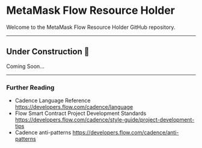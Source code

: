 # MetaMask Flow Resource Holder

Welcome to the MetaMask Flow Resource Holder GitHub repository. 

---

## Under Construction 🚧

Coming Soon...

---

### Further Reading

- Cadence Language Reference https://developers.flow.com/cadence/language
- Flow Smart Contract Project Development Standards https://developers.flow.com/cadence/style-guide/project-development-tips
- Cadence anti-patterns https://developers.flow.com/cadence/anti-patterns
